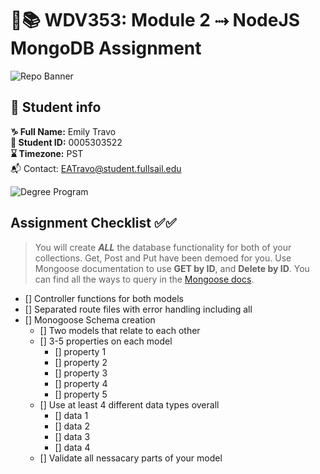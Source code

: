 # 🔐📚 WDV353: Module 2 ⤑ NodeJS MongoDB Assignment

![Repo Banner](https://www.dropbox.com/scl/fi/2tg9yj1my4tu4e6r3ryhq/repobanner.png?rlkey=u81eqfslsjercs9je5r13s52u&raw=1)

## 🔗 Student info

**♑ Full Name:** Emily Travo <br>
**🔑 Student ID:** 0005303522 <br>
**⌛ Timezone:** PST <br>
📬 Contact: EATravo@student.fullsail.edu

![Degree Program](https://img.shields.io/badge/Degree-Web%20Development-orange?logo=gnometerminal)
<br>

## Assignment Checklist ✅✅

> You will create ***ALL*** the database functionality for both of your collections. Get, Post and Put have been demoed for you. Use Mongoose documentation to use **GET by ID**, and **Delete by ID**. You can find all the ways to query in the [Mongoose docs](https://mongoosejs.com/docs/queries.html). 

- [] Controller functions for both models
- [] Separated route files with error handling including all
- [] Monogoose Schema creation 
  - [] Two models that relate to each other
  - [] 3-5 properties on each model
    - [] property 1
    - [] property 2
    - [] property 3
    - [] property 4
    - [] property 5
  - [] Use at least 4 different data types overall
    - [] data 1
    - [] data 2
    - [] data 3
    - [] data 4
  - [] Validate all nessacary parts of your model
